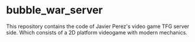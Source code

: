 # bubble_war_server
This repository contains the code of Javier Perez's video game TFG server side. Which consists of a 2D platform videogame with modern mechanics. 
